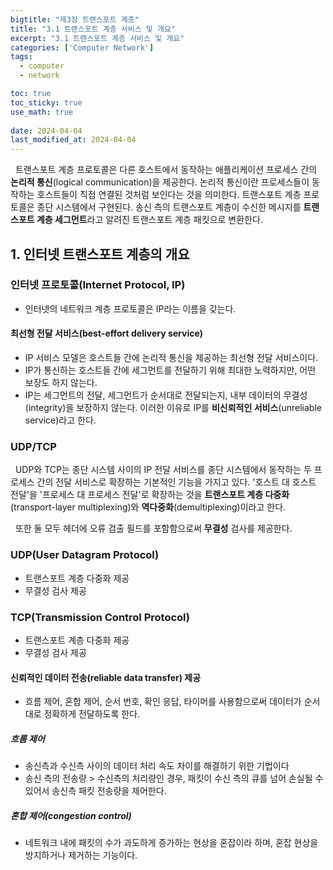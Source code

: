 ```yaml
---
bigtitle: "제3장 트랜스포트 계층"
title: "3.1 트랜스포트 계층 서비스 및 개요"
excerpt: "3.1 트랜스포트 계층 서비스 및 개요"
categories: ['Computer Network']
tags:
  - computer
  - network

toc: true
toc_sticky: true
use_math: true
 
date: 2024-04-04
last_modified_at: 2024-04-04
---
```

&nbsp;&nbsp;트랜스포트 계층 프로토콜은 다른 호스트에서 동작하는 애플리케이션 프로세스 간의 **논리적 통신**(logical communication)을 제공한다. 논리적 통신이란 프로세스들이 동작하는 호스트들이 직접 연결된 것처럼 보인다는 것을 의미한다. 트랜스포트 계층 프로토콜은 종단 시스템에서 구현된다. 송신 측의 트랜스포트 계층이 수신한 메시지를 **트랜스포트 계층 세그먼트**라고 알려진 트랜스포트 계층 패킷으로 변환한다.


## 1. 인터넷 트랜스포트 계층의 개요

### 인터넷 프로토콜(Internet Protocol, IP)

  * 인터넷의 네트워크 계층 프로토콜은 IP라는 이름을 갖는다.


#### 최선형 전달 서비스(best-effort delivery service)

  * IP 서비스 모델은 호스트들 간에 논리적 통신을 제공하는 최선형 전달 서비스이다.
  * IP가 통신하는 호스트들 간에 세그먼트를 전달하기 위해 최대한 노력하지만, 어떤 보장도 하지 않는다.
  * IP는 세그먼트의 전달, 세그먼트가 순서대로 전달되는지, 내부 데이터의 무결성(integrity)을 보장하지 않는다. 이러한 이유로 IP를 **비신뢰적인 서비스**(unreliable service)라고 한다.

### UDP/TCP

&nbsp;&nbsp;UDP와 TCP는 종단 시스템 사이의 IP 전달 서비스를 종단 시스템에서 동작하는 두 프로세스 간의 전달 서비스로 확장하는 기본적인 기능을 가지고 있다. '호스트 대 호스트 전달'을 '프로세스 대 프로세스 전달'로 확장하는 것을 **트랜스포트 계층 다중화**(transport-layer multiplexing)와 **역다중화**(demultiplexing)이라고 한다.

&nbsp;&nbsp;또한 둘 모두 헤더에 오류 검출 필드를 포함함으로써 **무결성** 검사를 제공한다.


### UDP(User Datagram Protocol)

* 트랜스포트 계층 다중화 제공
* 무결성 검사 제공


### TCP(Transmission Control Protocol)

* 트랜스포트 계층 다중화 제공
* 무결성 검사 제공

#### 신뢰적인 데이터 전송(reliable data transfer) 제공
* 흐름 제어, 혼합 제어, 순서 번호, 확인 응답, 타이머를 사용함으로써 데이터가 순서대로 정확하게 전달하도록 한다.

##### 흐름 제어
* 송신측과 수신측 사이의 데이터 처리 속도 차이를 해결하기 위한 기법이다
* 송신 측의 전송량 > 수신측의 처리량인 경우, 패킷이 수신 측의 큐를 넘어 손실될 수 있어서 송신측 패킷 전송량을 제어한다.

##### 혼합 제어(congestion control)
* 네트워크 내에 패킷의 수가 과도하게 증가하는 현상을 혼잡이라 하며, 혼잡 현상을 방지하거나 제거하는 기능이다.